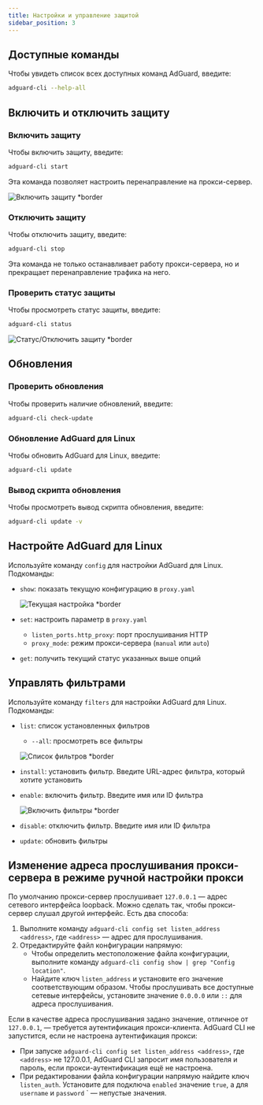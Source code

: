 ```yaml
---
title: Настройки и управление защитой
sidebar_position: 3
---
```


## Доступные команды

Чтобы увидеть список всех доступных команд AdGuard, введите:

```sh
adguard-cli --help-all
```

## Включить и отключить защиту

### Включить защиту

Чтобы включить защиту, введите:

```sh
adguard-cli start
```

Эта команда позволяет настроить перенаправление на прокси-сервер.

![Включить защиту \*border](https://cdn.adtidy.org/content/Kb/ad_blocker/linux/start-protection.gif)

### Отключить защиту

Чтобы отключить защиту, введите:

```sh
adguard-cli stop
```

Эта команда не только останавливает работу прокси-сервера, но и прекращает перенаправление трафика на него.

### Проверить статус защиты

Чтобы просмотреть статус защиты, введите:

```sh
adguard-cli status
```

![Статус/Отключить защиту \*border](https://cdn.adtidy.org/content/Kb/ad_blocker/linux/activation6.png)

## Обновления

### Проверить обновления

Чтобы проверить наличие обновлений, введите:

```sh
adguard-cli check-update
```

### Обновление AdGuard для Linux

Чтобы обновить AdGuard для Linux, введите:

```sh
adguard-cli update
```

### Вывод скрипта обновления

Чтобы просмотреть вывод скрипта обновления, введите:

```sh
adguard-cli update -v
```

## Настройте AdGuard для Linux

Используйте команду `config` для настройки AdGuard для Linux. Подкоманды:

- `show`: показать текущую конфигурацию в `proxy.yaml`

  ![Текущая настройка \*border](https://cdn.adtidy.org/content/Kb/ad_blocker/linux/activation7.png)

- `set`: настроить параметр в `proxy.yaml`
  - `listen_ports.http_proxy`: порт прослушивания HTTP
  - `proxy_mode`: режим прокси-сервера (`manual` или `auto`)

- `get`: получить текущий статус указанных выше опций

## Управлять фильтрами

Используйте команду `filters` для настройки AdGuard для Linux. Подкоманды:

- `list`: список установленных фильтров

  - `--all`: просмотреть все фильтры

  ![Список фильтров \*border](https://cdn.adtidy.org/content/Kb/ad_blocker/linux/filter-list.png)

- `install`: установить фильтр. Введите URL-адрес фильтра, который хотите установить

- `enable`: включить фильтр. Введите имя или ID фильтра

  ![Включить фильтры \*border](https://cdn.adtidy.org/content/Kb/ad_blocker/linux/built-in-filters.png)

- `disable`: отключить фильтр. Введите имя или ID фильтра

- `update`: обновить фильтры

## Изменение адреса прослушивания прокси-сервера в режиме ручной настройки прокси

По умолчанию прокси-сервер прослушивает `127.0.0.1` — адрес сетевого интерфейса loopback.
Можно сделать так, чтобы прокси-сервер слушал другой интерфейс. Есть два способа:

1. Выполните команду `adguard-cli config set listen_address <address>`, где `<address>` — адрес для прослушивания.
2. Отредактируйте файл конфигурации напрямую:
   - Чтобы определить местоположение файла конфигурации, выполните команду `adguard-cli config show | grep "Config location"`.
   - Найдите ключ `listen_address` и установите его значение соответствующим образом. Чтобы прослушивать все доступные сетевые интерфейсы, установите значение `0.0.0.0` или `::` для адреса прослушивания.

Если в качестве адреса прослушивания задано значение, отличное от `127.0.0.1`, — требуется аутентификация прокси-клиента. AdGuard CLI не запустится, если не настроена аутентификация прокси:

- При запуске `adguard-cli config set listen_address <address>`, где `<address>` не 127.0.0.1, AdGuard CLI запросит имя пользователя и пароль, если прокси-аутентификация ещё не настроена.
- При редактировании файла конфигурации напрямую найдите ключ `listen_auth`. Установите для подключа `enabled` значение `true`, а для `username` и `password` \` — непустые значения.
